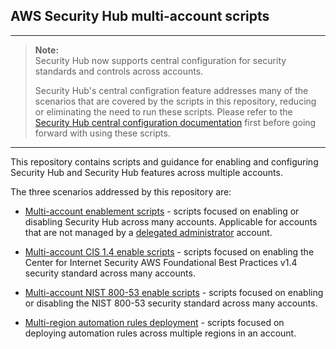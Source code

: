 ## AWS Security Hub multi-account scripts

*****
> **Note:**<br>
> Security Hub now supports central configuration for security standards and controls across accounts. 
>
> Security Hub's central configration feature addresses many of the scenarios that are covered by the scripts in this repository, reducing or eliminating the need to run these scripts.  Please refer to the [Security Hub central configuration documentation](https://docs.aws.amazon.com/securityhub/latest/userguide/central-configuration-intro.html) first before going forward with using these scripts.
*****



This repository contains scripts and guidance for enabling and configuring Security Hub and Security Hub features across multiple accounts.  

The three scenarios addressed by this repository are:
* [Multi-account enablement scripts](multiaccount-enable) - scripts focused on enabling or disabling Security Hub across many accounts.  Applicable for accounts that are not managed by a [delegated administrator](https://docs.aws.amazon.com/securityhub/latest/userguide/designate-orgs-admin-account.html) account. 

* [Multi-account CIS 1.4 enable scripts](cis14-enable) - scripts focused on enabling the Center for Internet Security AWS Foundational Best Practices v1.4 security standard across many accounts.  

* [Multi-account NIST 800-53 enable scripts](nist800-53-enable) - scripts focused on enabling or disabling the NIST 800-53 security standard across many accounts.
 
* [Multi-region automation rules deployment](automation-rules) - scripts focused on deploying automation rules across multiple regions in an account.



